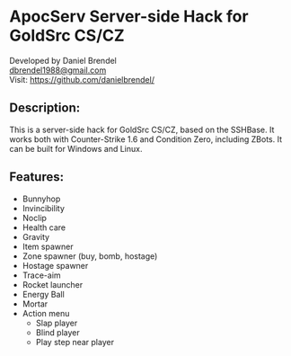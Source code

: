 # ApocServ Server-side Hack for GoldSrc CS/CZ

Developed by Daniel Brendel\
dbrendel1988@gmail.com\
Visit: https://github.com/danielbrendel/

## Description:
This is a server-side hack for GoldSrc CS/CZ, based on the SSHBase. It works both with Counter-Strike 1.6 and Condition Zero, including ZBots. It can be built for Windows and Linux. 

## Features:
- Bunnyhop
- Invincibility
- Noclip
- Health care
- Gravity
- Item spawner
- Zone spawner (buy, bomb, hostage)
- Hostage spawner
- Trace-aim
- Rocket launcher
- Energy Ball
- Mortar
- Action menu
	- Slap player
	- Blind player
	- Play step near player


